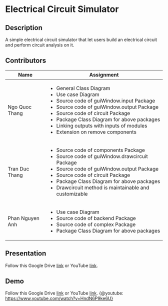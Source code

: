 # Electrical Circuit Simulator
## Description
A simple electrical circuit simulator that let users build an electrical circuit and perform circuit analysis on it.

## Contributors
| Name | Assignment |
|---|----------|
| Ngo Quoc Thang | <ul> <li> General Class Diagram </li> <li> Use case Diagram </li> <li> Source code of guiWindow.input Package </li> <li> Source code of guiWindow.output Package </li> <li> Source code of circuit Package </li> <li> Package Class Diagram for above packages </li> <li> Linking outputs with inputs of modules </li> <li> Extension on remove components </li> </ul>|
| Tran Duc Thang | <ul> <li> Source code of components Package </li> <li> Source code of guiWindow.drawcircuit Package </li> <li> Source code of guiWindow.output Package </li>  <li> Source code of circuit Package </li> <li> Package Class Diagram for above packages </li> <li> Drawcircuit method is maintainable and customizable </li> </ul>|
| Phan Nguyen Anh | <ul> <li> Use case Diagram </li> <li> Source code of backend Package </li> <li> Source code of complex Package </li> <li> Package Class Diagram for above packages </li> </ul>|

## Presentation
Follow this Google Drive [link]() or YouTube [link]().

## Demo
Follow this Google Drive [link](https://drive.google.com/file/d/1ObwmRH0W-Npyxtfb6FdL3JzrWcdeaHwg/view?usp=sharing) or YouTube [link](https://www.youtube.com/watch?v=tC7LrHkbbYM). {@youtube: https://www.youtube.com/watch?v=HndN6P9ke6U}
